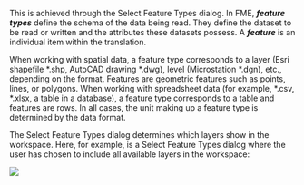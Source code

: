 This is achieved through the Select Feature Types dialog. In FME, ***feature types*** define the schema of the data being read. They define the dataset to be read or written and the attributes these datasets possess. A ***feature*** is an individual item within the translation.

When working with spatial data, a feature type corresponds to a layer (Esri shapefile *.shp, AutoCAD drawing *.dwg), level (Microstation *.dgn), etc., depending on the format. Features are geometric features such as points, lines, or polygons. When working with spreadsheet data (for example, *.csv, *.xlsx, a table in a database), a feature type corresponds to a table and features are rows. In all cases, the unit making up a feature type is determined by the data format.

The Select Feature Types dialog determines which layers show in the workspace. Here, for example, is a Select Feature Types dialog where the user has chosen to include all available layers in the workspace:

![](./Images/Img1.018.FeatureTypeSelect.png)
